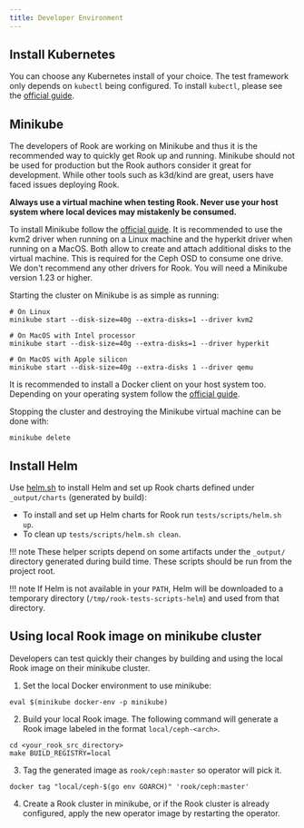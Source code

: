 ```yaml
---
title: Developer Environment
---
```


## Install Kubernetes

You can choose any Kubernetes install of your choice. The test framework only depends on `kubectl`
being configured. To install `kubectl`, please see the [official guide](https://kubernetes.io/docs/tasks/tools/#kubectl).

## Minikube

The developers of Rook are working on Minikube and thus it is the recommended way to quickly get
Rook up and running. Minikube should not be used for production but the Rook authors
consider it great for development. While other tools such as k3d/kind are great, users have faced
issues deploying Rook.

**Always use a virtual machine when testing Rook. Never use your host system where local devices may mistakenly be consumed.**

To install Minikube follow the [official
guide](https://minikube.sigs.k8s.io/docs/start/). It is recommended to use the
kvm2 driver when running on a Linux machine and the hyperkit driver when running on a MacOS. Both
allow to create and attach additional disks to the virtual machine. This is required for the Ceph
OSD to consume one drive.  We don't recommend any other drivers for Rook. You will need a Minikube
version 1.23 or higher.

Starting the cluster on Minikube is as simple as running:

```console
# On Linux
minikube start --disk-size=40g --extra-disks=1 --driver kvm2

# On MacOS with Intel processor
minikube start --disk-size=40g --extra-disks=1 --driver hyperkit

# On MacOS with Apple silicon
minikube start --disk-size=40g --extra-disks 1 --driver qemu
```

It is recommended to install a Docker client on your host system too. Depending on your operating
system follow the [official guide](https://docs.docker.com/engine/install/binaries/).

Stopping the cluster and destroying the Minikube virtual machine can be done with:

```console
minikube delete
```

## Install Helm

Use [helm.sh](https://github.com/rook/rook/blob/master/tests/scripts/helm.sh) to install Helm and set up Rook charts defined under `_output/charts` (generated by build):

- To install and set up Helm charts for Rook run `tests/scripts/helm.sh up`.
- To clean up `tests/scripts/helm.sh clean`.

!!! note
    These helper scripts depend on some artifacts under the `_output/` directory generated during build time.
    These scripts should be run from the project root.

!!! note
    If Helm is not available in your `PATH`, Helm will be downloaded to a temporary directory (`/tmp/rook-tests-scripts-helm`) and used from that directory.


## Using local Rook image on minikube cluster

Developers can test quickly their changes by building and using the local Rook image
on their minikube cluster.

1) Set the local Docker environment to use minikube:

```console
eval $(minikube docker-env -p minikube)
```

2) Build your local Rook image. The following command will generate a Rook image
labeled in the format `local/ceph-<arch>`.

```console
cd <your_rook_src_directory>
make BUILD_REGISTRY=local
```

3) Tag the generated image as `rook/ceph:master` so operator will pick it.

```console
docker tag "local/ceph-$(go env GOARCH)" 'rook/ceph:master'
```

4) Create a Rook cluster in minikube, or if the Rook cluster is already configured, apply the new
operator image by restarting the operator.
